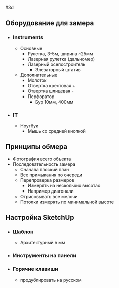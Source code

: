#3d 
## Оборудование для замера
- ### Instruments
	- Основные
		- Рулетка, 3-5м, ширина ~25мм
		- Лазерная рулетка (дальномер)
		- Лазерный осепостроитель
			- Элеваторный штатив
	- Дополнительные
		- Молоток
		- Отвертка крестовая +
		- Отвертка шлицевая -
		- Перфоратор
			- Бур 10мм, 400мм
- ### IT
	- Ноутбук
		- Мышь со средней кнопкой

## Принципы обмера
- Фотография всего объекта
- Последовательность замера
	- Сначала плоский план
	- Все примыкания по очереди
	- Перепроверка размеров
		- Измерять на нескольких высотах
		- Например диагонали
	- Отрисовывать все мелочи
	- Потолки измерять по минимальной высоте
## Настройка SketchUp
- ### Шаблон
	- Архитектурный в мм
- ### Инструменты на панели
- ### Горячие клавиши
	- продублировать на русском